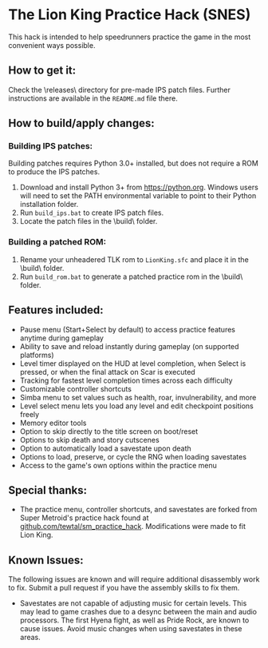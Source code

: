 # The Lion King Practice Hack (SNES)
 This hack is intended to help speedrunners practice the game in the most convenient ways possible.


## How to get it:
 Check the \releases\ directory for pre-made IPS patch files. Further instructions are available in the `README.md` file there.


## How to build/apply changes:

### Building IPS patches:
 Building patches requires Python 3.0+ installed, but does not require a ROM to produce the IPS patches.

1. Download and install Python 3+ from https://python.org. Windows users will need to set the PATH environmental variable to point to their Python installation folder.
2. Run `build_ips.bat` to create IPS patch files.
3. Locate the patch files in the \build\ folder.

### Building a patched ROM:

1. Rename your unheadered TLK rom to `LionKing.sfc` and place it in the \build\ folder.
2. Run `build_rom.bat` to generate a patched practice rom in the \build\ folder.


## Features included:

- Pause menu (Start+Select by default) to access practice features anytime during gameplay
- Ability to save and reload instantly during gameplay (on supported platforms)
- Level timer displayed on the HUD at level completion, when Select is pressed, or when the final attack on Scar is executed
- Tracking for fastest level completion times across each difficulty
- Customizable controller shortcuts
- Simba menu to set values such as health, roar, invulnerability, and more
- Level select menu lets you load any level and edit checkpoint positions freely
- Memory editor tools
- Option to skip directly to the title screen on boot/reset
- Options to skip death and story cutscenes
- Option to automatically load a savestate upon death
- Options to load, preserve, or cycle the RNG when loading savestates
- Access to the game's own options within the practice menu

## Special thanks:

- The practice menu, controller shortcuts, and savestates are forked from Super Metroid's practice hack found at [github.com/tewtal/sm_practice_hack](https://github.com/tewtal/sm_practice_hack). Modifications were made to fit Lion King.


## Known Issues:
 The following issues are known and will require additional disassembly work to fix. Submit a pull request if you have the assembly skills to fix them.

- Savestates are not capable of adjusting music for certain levels. This may lead to game crashes due to a desync between the main and audio processors. The first Hyena fight, as well as Pride Rock, are known to cause issues. Avoid music changes when using savestates in these areas.
